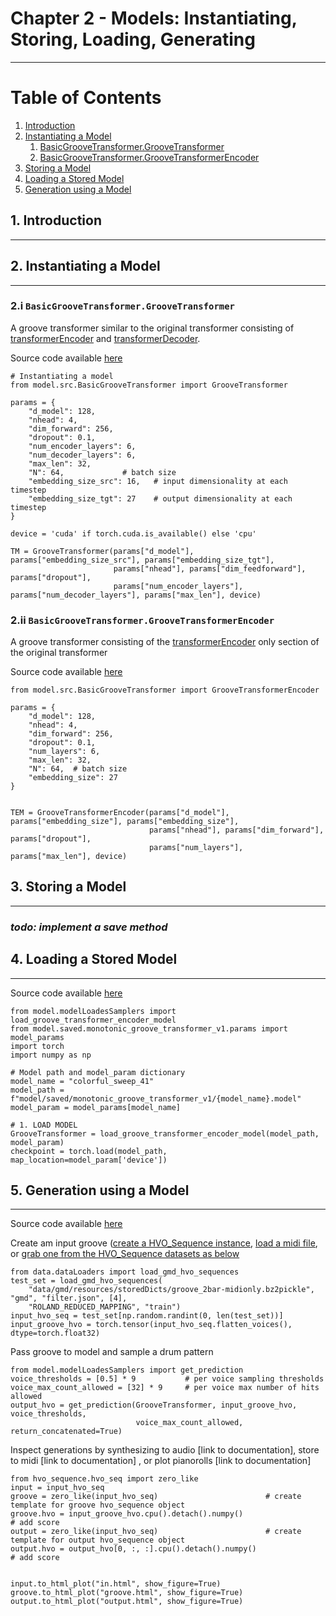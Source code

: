 # Chapter 2 - Models: Instantiating, Storing, Loading, Generating

----

# Table of Contents
1. [Introduction](#1)
2. [Instantiating a Model](#2)
   1. [BasicGrooveTransformer.GrooveTransformer](#2_i)
   2. [BasicGrooveTransformer.GrooveTransformerEncoder](#2_ii)
3. [Storing a Model](#3)
4. [Loading a Stored Model](#4)
5. [Generation using a Model](#5)

## 1. Introduction <a name="1"></a>

------------------------------------------------------------------

## 2. Instantiating a Model <a name="2"></a>

------------------------------------------------------------------

### 2.i `BasicGrooveTransformer.GrooveTransformer`  <a name="2_i"></a>

A groove transformer similar to the original transformer consisting of
[transformerEncoder](https://pytorch.org/docs/stable/generated/torch.nn.TransformerEncoder.html#torch.nn.TransformerEncoder) 
and [transformerDecoder](https://pytorch.org/docs/stable/generated/torch.nn.TransformerDecoder.html#torch.nn.TransformerDecoder).

Source code available [here](../../testers/model/monotonic_groove_transformer_v1/BasicGrooveTransformer_test.py)
```
# Instantiating a model
from model.src.BasicGrooveTransformer import GrooveTransformer

params = {
    "d_model": 128,
    "nhead": 4,
    "dim_forward": 256,
    "dropout": 0.1,
    "num_encoder_layers": 6,
    "num_decoder_layers": 6,
    "max_len": 32,
    "N": 64,             # batch size
    "embedding_size_src": 16,   # input dimensionality at each timestep
    "embedding_size_tgt": 27    # output dimensionality at each timestep
}

device = 'cuda' if torch.cuda.is_available() else 'cpu'

TM = GrooveTransformer(params["d_model"], params["embedding_size_src"], params["embedding_size_tgt"],
                       params["nhead"], params["dim_feedforward"], params["dropout"],
                       params["num_encoder_layers"], params["num_decoder_layers"], params["max_len"], device)
```

### 2.ii `BasicGrooveTransformer.GrooveTransformerEncoder` <a name="2_ii"></a>
A groove transformer consisting of the 
[transformerEncoder](https://pytorch.org/docs/stable/generated/torch.nn.TransformerEncoder.html#torch.nn.TransformerEncoder)
only section of the original transformer

Source code available [here](../../testers/model/monotonic_groove_transformer_v1/BasicGrooveTransformer_test.py)

```
from model.src.BasicGrooveTransformer import GrooveTransformerEncoder

params = {
    "d_model": 128,
    "nhead": 4,
    "dim_forward": 256,
    "dropout": 0.1,
    "num_layers": 6,
    "max_len": 32,
    "N": 64,  # batch size
    "embedding_size": 27
}


TEM = GrooveTransformerEncoder(params["d_model"], params["embedding_size"], params["embedding_size"],
                               params["nhead"], params["dim_forward"], params["dropout"],
                               params["num_layers"], params["max_len"], device)
```

## 3. Storing a Model <a name="3"></a>

------------------------------------------------------------------

### _todo: implement a save method_ 


## 4. Loading a Stored Model <a name="4"></a>

------------------------------------------------------------------
Source code available [here](../../testers/model/monotonic_groove_transformer_v1/LoaderSamplerDemo.py)

```
from model.modelLoadesSamplers import load_groove_transformer_encoder_model
from model.saved.monotonic_groove_transformer_v1.params import model_params
import torch
import numpy as np

# Model path and model_param dictionary
model_name = "colorful_sweep_41"
model_path = f"model/saved/monotonic_groove_transformer_v1/{model_name}.model"
model_param = model_params[model_name]

# 1. LOAD MODEL
GrooveTransformer = load_groove_transformer_encoder_model(model_path, model_param)
checkpoint = torch.load(model_path, map_location=model_param['device'])
```


## 5. Generation using a Model <a name="5"></a>

------------------------------------------------------------------
Source code available [here](../../testers/model/monotonic_groove_transformer_v1/LoaderSamplerDemo.py)

Create am input groove ([create a HVO_Sequence instance](https://github.com/behzadhaki/VariationalMonotonicGrooveTransformer/blob/main/documentation/chapter1_Data/README.md#create-a-score-),
[load a midi file](https://github.com/behzadhaki/VariationalMonotonicGrooveTransformer/blob/main/documentation/chapter1_Data/README.md#load-from-midi-), 
or [grab one from the HVO_Sequence datasets as below](https://github.com/behzadhaki/VariationalMonotonicGrooveTransformer/blob/main/documentation/chapter1_Data/README.md#load-from-midi-)
```
from data.dataLoaders import load_gmd_hvo_sequences
test_set = load_gmd_hvo_sequences(
    "data/gmd/resources/storedDicts/groove_2bar-midionly.bz2pickle", "gmd", "filter.json", [4],
    "ROLAND_REDUCED_MAPPING", "train")
input_hvo_seq = test_set[np.random.randint(0, len(test_set))]
input_groove_hvo = torch.tensor(input_hvo_seq.flatten_voices(), dtype=torch.float32)
```

Pass groove to model and sample a drum pattern
```
from model.modelLoadesSamplers import get_prediction
voice_thresholds = [0.5] * 9           # per voice sampling thresholds
voice_max_count_allowed = [32] * 9     # per voice max number of hits allowed
output_hvo = get_prediction(GrooveTransformer, input_groove_hvo, voice_thresholds,
                            voice_max_count_allowed, return_concatenated=True)
```


Inspect generations by synthesizing to audio [link to documentation], 
store to midi [link to documentation] , or plot pianorolls [link to documentation]
```
from hvo_sequence.hvo_seq import zero_like
input = input_hvo_seq
groove = zero_like(input_hvo_seq)                        # create template for groove hvo_sequence object
groove.hvo = input_groove_hvo.cpu().detach().numpy()                     # add score
output = zero_like(input_hvo_seq)                        # create template for output hvo_sequence object
output.hvo = output_hvo[0, :, :].cpu().detach().numpy()                    # add score


input.to_html_plot("in.html", show_figure=True)
groove.to_html_plot("groove.html", show_figure=True)
output.to_html_plot("output.html", show_figure=True)
```
